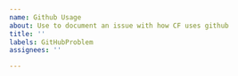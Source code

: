 ```yaml
---
name: Github Usage
about: Use to document an issue with how CF uses github
title: ''
labels: GitHubProblem
assignees: ''

---
```



